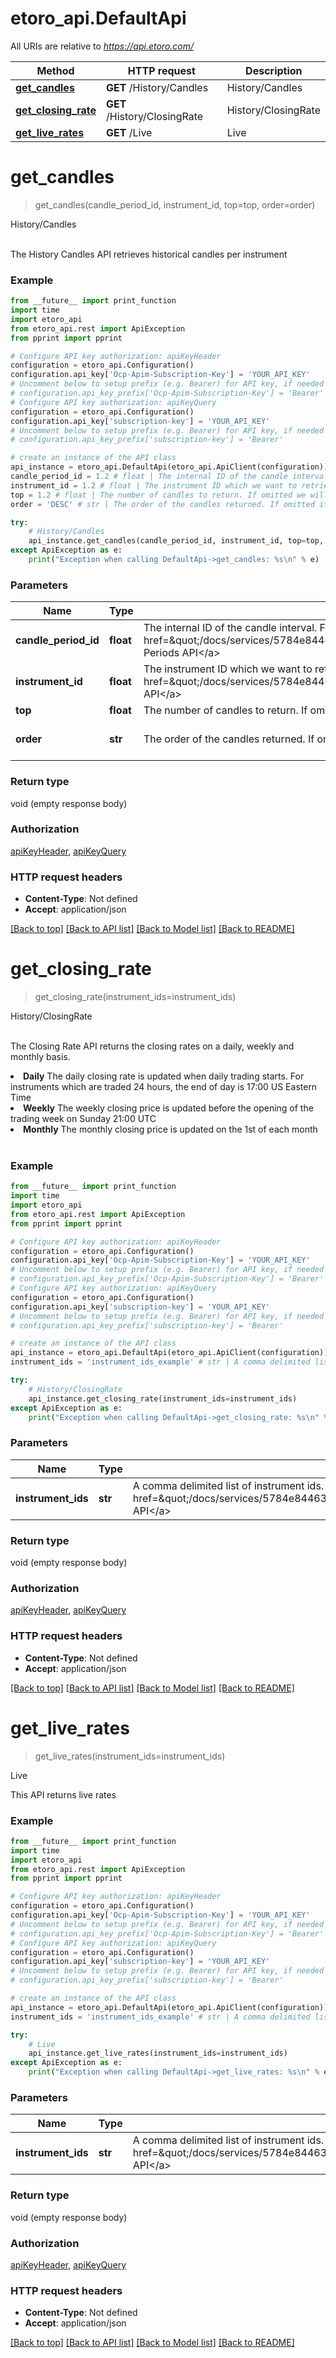# etoro_api.DefaultApi

All URIs are relative to *https://api.etoro.com/*

Method | HTTP request | Description
------------- | ------------- | -------------
[**get_candles**](DefaultApi.md#get_candles) | **GET** /History/Candles | History/Candles
[**get_closing_rate**](DefaultApi.md#get_closing_rate) | **GET** /History/ClosingRate | History/ClosingRate
[**get_live_rates**](DefaultApi.md#get_live_rates) | **GET** /Live | Live

# **get_candles**
> get_candles(candle_period_id, instrument_id, top=top, order=order)

History/Candles

<br>The History Candles API retrieves historical candles per instrument

### Example
```python
from __future__ import print_function
import time
import etoro_api
from etoro_api.rest import ApiException
from pprint import pprint

# Configure API key authorization: apiKeyHeader
configuration = etoro_api.Configuration()
configuration.api_key['Ocp-Apim-Subscription-Key'] = 'YOUR_API_KEY'
# Uncomment below to setup prefix (e.g. Bearer) for API key, if needed
# configuration.api_key_prefix['Ocp-Apim-Subscription-Key'] = 'Bearer'
# Configure API key authorization: apiKeyQuery
configuration = etoro_api.Configuration()
configuration.api_key['subscription-key'] = 'YOUR_API_KEY'
# Uncomment below to setup prefix (e.g. Bearer) for API key, if needed
# configuration.api_key_prefix['subscription-key'] = 'Bearer'

# create an instance of the API class
api_instance = etoro_api.DefaultApi(etoro_api.ApiClient(configuration))
candle_period_id = 1.2 # float | The internal ID of the candle interval. For the full values see the metadata <a href=\"/docs/services/5784e8446361c811ccfdf536/operations/5785c91b6361c80d884cfce9\">Candle Periods API</a>
instrument_id = 1.2 # float | The instrument ID which we want to retrieve the candles. For the full list of instruments see the metadata <a href=\"/docs/services/5784e8446361c811ccfdf536/operations/5784f6ee6361c811ccfdf53b\">Instruments API</a>
top = 1.2 # float | The number of candles to return. If omitted we will return 100 candles (optional)
order = 'DESC' # str | The order of the candles returned. If omitted it will be returned in a descending order (optional) (default to DESC)

try:
    # History/Candles
    api_instance.get_candles(candle_period_id, instrument_id, top=top, order=order)
except ApiException as e:
    print("Exception when calling DefaultApi->get_candles: %s\n" % e)
```

### Parameters

Name | Type | Description  | Notes
------------- | ------------- | ------------- | -------------
 **candle_period_id** | **float**| The internal ID of the candle interval. For the full values see the metadata &lt;a href&#x3D;\&quot;/docs/services/5784e8446361c811ccfdf536/operations/5785c91b6361c80d884cfce9\&quot;&gt;Candle Periods API&lt;/a&gt; | 
 **instrument_id** | **float**| The instrument ID which we want to retrieve the candles. For the full list of instruments see the metadata &lt;a href&#x3D;\&quot;/docs/services/5784e8446361c811ccfdf536/operations/5784f6ee6361c811ccfdf53b\&quot;&gt;Instruments API&lt;/a&gt; | 
 **top** | **float**| The number of candles to return. If omitted we will return 100 candles | [optional] 
 **order** | **str**| The order of the candles returned. If omitted it will be returned in a descending order | [optional] [default to DESC]

### Return type

void (empty response body)

### Authorization

[apiKeyHeader](../README.md#apiKeyHeader), [apiKeyQuery](../README.md#apiKeyQuery)

### HTTP request headers

 - **Content-Type**: Not defined
 - **Accept**: application/json

[[Back to top]](#) [[Back to API list]](../README.md#documentation-for-api-endpoints) [[Back to Model list]](../README.md#documentation-for-models) [[Back to README]](../README.md)

# **get_closing_rate**
> get_closing_rate(instrument_ids=instrument_ids)

History/ClosingRate

<br>The Closing Rate API returns the closing rates on a daily, weekly and monthly basis.<br> <li><b>Daily</b> The daily closing rate is updated when daily trading starts. For instruments which are traded 24 hours, the end of day is 17:00 US Eastern Time</li> <li><b>Weekly</b> The weekly closing price is updated before the opening of the trading week on Sunday 21:00 UTC</li> <li><b>Monthly</b> The monthly closing price is updated on the 1st of each month </li> <br>

### Example
```python
from __future__ import print_function
import time
import etoro_api
from etoro_api.rest import ApiException
from pprint import pprint

# Configure API key authorization: apiKeyHeader
configuration = etoro_api.Configuration()
configuration.api_key['Ocp-Apim-Subscription-Key'] = 'YOUR_API_KEY'
# Uncomment below to setup prefix (e.g. Bearer) for API key, if needed
# configuration.api_key_prefix['Ocp-Apim-Subscription-Key'] = 'Bearer'
# Configure API key authorization: apiKeyQuery
configuration = etoro_api.Configuration()
configuration.api_key['subscription-key'] = 'YOUR_API_KEY'
# Uncomment below to setup prefix (e.g. Bearer) for API key, if needed
# configuration.api_key_prefix['subscription-key'] = 'Bearer'

# create an instance of the API class
api_instance = etoro_api.DefaultApi(etoro_api.ApiClient(configuration))
instrument_ids = 'instrument_ids_example' # str | A comma delimited list of instrument ids. For the full list of instrument IDs refer to the <a href=\"/docs/services/5784e8446361c811ccfdf536/operations/5784f6ee6361c811ccfdf53b\">Instruments API</a> (optional)

try:
    # History/ClosingRate
    api_instance.get_closing_rate(instrument_ids=instrument_ids)
except ApiException as e:
    print("Exception when calling DefaultApi->get_closing_rate: %s\n" % e)
```

### Parameters

Name | Type | Description  | Notes
------------- | ------------- | ------------- | -------------
 **instrument_ids** | **str**| A comma delimited list of instrument ids. For the full list of instrument IDs refer to the &lt;a href&#x3D;\&quot;/docs/services/5784e8446361c811ccfdf536/operations/5784f6ee6361c811ccfdf53b\&quot;&gt;Instruments API&lt;/a&gt; | [optional] 

### Return type

void (empty response body)

### Authorization

[apiKeyHeader](../README.md#apiKeyHeader), [apiKeyQuery](../README.md#apiKeyQuery)

### HTTP request headers

 - **Content-Type**: Not defined
 - **Accept**: application/json

[[Back to top]](#) [[Back to API list]](../README.md#documentation-for-api-endpoints) [[Back to Model list]](../README.md#documentation-for-models) [[Back to README]](../README.md)

# **get_live_rates**
> get_live_rates(instrument_ids=instrument_ids)

Live

This API returns live rates

### Example
```python
from __future__ import print_function
import time
import etoro_api
from etoro_api.rest import ApiException
from pprint import pprint

# Configure API key authorization: apiKeyHeader
configuration = etoro_api.Configuration()
configuration.api_key['Ocp-Apim-Subscription-Key'] = 'YOUR_API_KEY'
# Uncomment below to setup prefix (e.g. Bearer) for API key, if needed
# configuration.api_key_prefix['Ocp-Apim-Subscription-Key'] = 'Bearer'
# Configure API key authorization: apiKeyQuery
configuration = etoro_api.Configuration()
configuration.api_key['subscription-key'] = 'YOUR_API_KEY'
# Uncomment below to setup prefix (e.g. Bearer) for API key, if needed
# configuration.api_key_prefix['subscription-key'] = 'Bearer'

# create an instance of the API class
api_instance = etoro_api.DefaultApi(etoro_api.ApiClient(configuration))
instrument_ids = 'instrument_ids_example' # str | A comma delimited list of instrument ids. For the full list of instrument IDs refer to the <a href=\"/docs/services/5784e8446361c811ccfdf536/operations/5784f6ee6361c811ccfdf53b\">Instruments API</a> (optional)

try:
    # Live
    api_instance.get_live_rates(instrument_ids=instrument_ids)
except ApiException as e:
    print("Exception when calling DefaultApi->get_live_rates: %s\n" % e)
```

### Parameters

Name | Type | Description  | Notes
------------- | ------------- | ------------- | -------------
 **instrument_ids** | **str**| A comma delimited list of instrument ids. For the full list of instrument IDs refer to the &lt;a href&#x3D;\&quot;/docs/services/5784e8446361c811ccfdf536/operations/5784f6ee6361c811ccfdf53b\&quot;&gt;Instruments API&lt;/a&gt; | [optional] 

### Return type

void (empty response body)

### Authorization

[apiKeyHeader](../README.md#apiKeyHeader), [apiKeyQuery](../README.md#apiKeyQuery)

### HTTP request headers

 - **Content-Type**: Not defined
 - **Accept**: application/json

[[Back to top]](#) [[Back to API list]](../README.md#documentation-for-api-endpoints) [[Back to Model list]](../README.md#documentation-for-models) [[Back to README]](../README.md)

